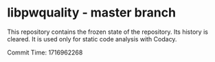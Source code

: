 # libpwquality - master branch

This repository contains the frozen state of the repository.
Its history is cleared. It is used only for static code
analysis with Codacy.

Commit Time: 1716962268